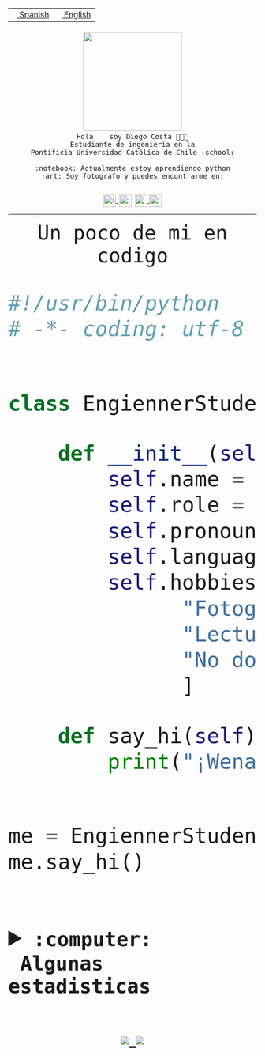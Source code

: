 <table border="0"  align="right">
 <tr><td><a href="README.md"><img src="https://upload.wikimedia.org/wikipedia/commons/thumb/8/89/Bandera_de_Espa%C3%B1a.svg/1200px-Bandera_de_Espa%C3%B1a.svg.png" height="10"> Spanish</a></td>
 <td><a href="README.en.md"><img src="https://upload.wikimedia.org/wikipedia/commons/a/a4/Flag_of_the_United_States.svg" height="10"> English</a></td></tr>
</table><br><br><br>


<p align="center">
  <img src="https://github.com/diegocostares/diegocostares/blob/main/Images/aaa2.gif?raw=true" width="200px">
  <br><samp>
    Hola <img src="https://media.giphy.com/media/hvRJCLFzcasrR4ia7z/giphy.gif" width="16px"> soy Diego Costa 👨🏻‍💻<br>
    Estudiante de ingeniería en la <br>
    Pontificia Universidad Católica de Chile :school:<br>
  <br>
    :notebook: Actualmente estoy aprendiendo python <br>
    :art: Soy fotografo y puedes encontrarme en: <br>
  <br></samp>
  
</p>

<p align="center">
   <a href="https://instagram.com/diegocosta_no" target="blank">
    <img 
    align="center" src="https://cdn.jsdelivr.net/npm/simple-icons@3.0.1/icons/instagram.svg" alt="instagram" height="25px" width="25px" />
  </a>
  <a style="border: 3px solid; color: white;"href="https://t.me/diegocosta_no" target="blank">
  <img
  align="center" alt="Telegram" width="25px" src="https://icons-for-free.com/iconfiles/png/512/Telegram-1324888767380505522.png" />
</a>
<a href="https://api.whatsapp.com/send?phone=56971897835&text=Hola!" target="blank">
  <img
  align="center" alt="wtsp" width="25px" src="https://img.icons8.com/pastel-glyph/2x/whatsapp--v2.png" />
</a>
<a href="https://www.linkedin.com/in/diego-costa-786249213/" target="blank">
  <img
  align="center" alt="wtsp" width="25px" src="https://img.icons8.com/metro/452/linkedin.png" />
</a>

  </a>
</p>

---


<p align="center"><font size="25"><samp>Un poco de mi en codigo</samp></front></p>


```python
#!/usr/bin/python
# -*- coding: utf-8 -*-


class EngiennerStudent:

    def __init__(self):
        self.name = "Diego Costa"
        self.role = "Estudiante"
        self.pronouns = "he/him"
        self.language_spoken = ["es_CL", "en_US"]
        self.hobbies = [
              "Fotografia",
              "Lectura",
              "No dormir",
              ]

    def say_hi(self):
        print("¡Wena mundo!")


me = EngiennerStudent()
me.say_hi()
```
---
<details>
  <summary><b><samp>:computer: &nbsp;Algunas estadisticas</samp></b></summary>
  <br/></p>

<!--START_SECTION:waka-->
![Code Time](http://img.shields.io/badge/Code%20Time-325%20hrs%2028%20mins-blue)

**Soy nocturno 🦉** 

```text
🌞 Mañana     4 commits      ░░░░░░░░░░░░░░░░░░░░░░░░░   2.68% 
🌆 Día        47 commits     ████████░░░░░░░░░░░░░░░░░   31.54% 
🌃 Tarde      44 commits     ███████░░░░░░░░░░░░░░░░░░   29.53% 
🌙 Noche      54 commits     █████████░░░░░░░░░░░░░░░░   36.24%

```
📅 **Soy más productivo los Miércoles** 

```text
Lunes        10 commits     █░░░░░░░░░░░░░░░░░░░░░░░░   6.71% 
Martes       15 commits     ██░░░░░░░░░░░░░░░░░░░░░░░   10.07% 
Miércoles    82 commits     █████████████░░░░░░░░░░░░   55.03% 
Jueves       2 commits      ░░░░░░░░░░░░░░░░░░░░░░░░░   1.34% 
Viernes      4 commits      ░░░░░░░░░░░░░░░░░░░░░░░░░   2.68% 
Sábado       16 commits     ██░░░░░░░░░░░░░░░░░░░░░░░   10.74% 
Domingo      20 commits     ███░░░░░░░░░░░░░░░░░░░░░░   13.42%

```


📊 **Esta semana me dediqué a** 

```text
🐱‍💻 Proyectos: 
T0                       40 hrs 20 mins      ██████████████████████░░░   89.42% 
SHAREGO-G54              1 hr 32 mins        ░░░░░░░░░░░░░░░░░░░░░░░░░   3.44% 
SHAREGO                  1 hr 28 mins        ░░░░░░░░░░░░░░░░░░░░░░░░░   3.29% 
T0-2020-2-DquezadaO      33 mins             ░░░░░░░░░░░░░░░░░░░░░░░░░   1.24% 
G-54-sofw                29 mins             ░░░░░░░░░░░░░░░░░░░░░░░░░   1.08%

```


 Last Updated on 02/04/2022 08:27:50 UTC
<!--END_SECTION:waka-->
  
  

 <p align="center"> <img src="https://github-readme-stats.vercel.app/api?username=diegocostares&show_icons=true&theme=ayu-mirage" alt="abhisheknaiidu" /></p>
 
</details>

<p align=center>
  <a href="https://github.com/diegocostares">
    <img src="https://badges.pufler.dev/visits/diegocostares/diegocostares?style=flat-square&color=black&logo=github">
  </a>
  <a href="https://github.com/diegocostares?tab=repositories">
    <img src="https://badges.pufler.dev/repos/diegocostares?style=flat-square&color=black&logo=github">
  </a>
</p>
